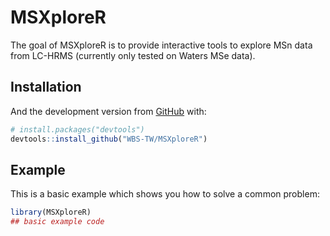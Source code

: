 
<!-- README.md is generated from README.Rmd. Please edit that file -->

# MSXploreR

<!-- badges: start -->

<!-- badges: end -->

The goal of MSXploreR is to provide interactive tools to explore MSn
data from LC-HRMS (currently only tested on Waters MSe data).

## Installation

<!-- You can install the released version of MSXploreR from [CRAN](https://CRAN.R-project.org) with: -->

<!-- ``` r -->

<!-- install.packages("MSXploreR") -->

<!-- ``` -->

And the development version from [GitHub](https://github.com/) with:

``` r
# install.packages("devtools")
devtools::install_github("WBS-TW/MSXploreR")
```

## Example

This is a basic example which shows you how to solve a common problem:

``` r
library(MSXploreR)
## basic example code
```
